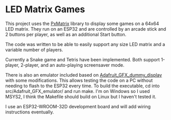 # LED Matrix Games

This project uses the [PxMatrix](https://github.com/2dom/PxMatrix/tree/master) library to display some games on a 64x64 LED matrix. They run on an ESP32 and are controlled by an arcade stick and 2 buttons per player, as well as an additional Start button.

The code was written to be able to easily support any size LED matrix and a variable number of players.

Currently a Snake game and Tetris have been implemented. Both support 1-player, 2-player, and an auto-playing screensaver mode.

There is also an emulator included based on [Adafruit_GFX_dummy_display](https://github.com/croutor/Adafruit_GFX_dummy_display) with some modifications. This allows testing the code on a PC without needing to flash to the ESP32 every time. To build the executable, cd into src/Adafruit_GFX_emulator/ and run make. I'm on Windows so I used MSYS2, I think the Makefile should build on Linux but I haven't tested it.

I use an ESP32-WROOM-32D development board and will add wiring instructions eventually.
